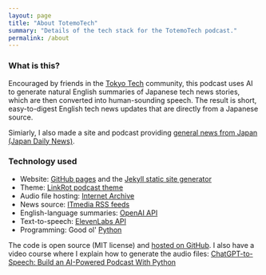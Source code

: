 ```yaml
---
layout: page
title: "About TotemoTech"
summary: "Details of the tech stack for the TotemoTech podcast."
permalink: /about
---
```


### What is this?

Encouraged by friends in the [Tokyo Tech](https://tokyotech.com) community, this podcast uses AI to generate natural English summaries of Japanese tech news stories, which are then converted into human-sounding speech. The result is short, easy-to-digest English tech news updates that are directly from a Japanese source.

Simiarly, I also made a site and podcast providing [general news from Japan (Japan Daily News)](https://japandailynews.com).

### Technology used

* Website: [GitHub pages](https://pages.github.com/) and the [Jekyll static site generator](https://jekyllrb.com/)
* Theme: [LinkRot podcast theme](https://github.com/timklapdor/link-rot)
* Audio file hosting: [Internet Archive](https://archive.org/details/japandailynews/)
* News source: [ITmedia RSS feeds](https://corp.itmedia.co.jp/media/rss_list/)
* English-language summaries: [OpenAI API](https://platform.openai.com)
* Text-to-speech: [ElevenLabs API](https://beta.elevenlabs.io)
* Programming: Good ol' [Python](https://www.python.org)

The code is open source (MIT license) and [hosted on GitHub](https://github.com/tagawa/JapanDailyNews). I also have a video course where I explain how to generate the audio files: [ChatGPT-to-Speech: Build an AI-Powered Podcast With Python](https://www.udemy.com/course/ai-chatgpt-to-speech-with-python/?referralCode=6F94B03A927734DA0043)

